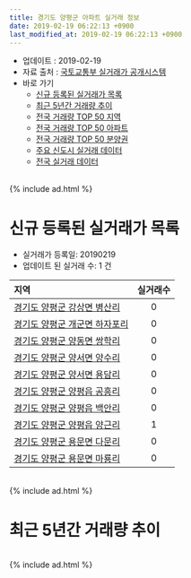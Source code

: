 ```yaml
---
title: 경기도 양평군 아파트 실거래 정보
date: 2019-02-19 06:22:13 +0900
last_modified_at: 2019-02-19 06:22:13 +0900
---
```


* 업데이트 : 2019-02-19
* 자료 출처 : [국토교통부 실거래가 공개시스템](http://rt.molit.go.kr)
* 바로 가기
    * [신규 등록된 실거래가 목록](#신규-등록된-실거래가-목록)
    * [최근 5년간 거래량 추이](#최근-5년간-거래량-추이)
    * [전국 거래량 TOP 50 지역](https://inasie.github.io/apt-trade-info/최근-3개월-전국에서-가장-거래가-많이-발생한-지역)
    * [전국 거래량 TOP 50 아파트](https://inasie.github.io/apt-trade-info/최근-3개월-전국에서-가장-거래가-많이-발생한-아파트)
    * [전국 거래량 TOP 50 분양권](https://inasie.github.io/apt-trade-info/최근-3개월-전국에서-가장-거래가-많이-발생한-분양권)
    * [주요 신도시 실거래 데이터](https://inasie.github.io/apt-trade-info/주요-신도시)
    * [전국 실거래 데이터](https://inasie.github.io/apt-trade-info/전국)

<br>
{% include ad.html %}
<br>

# 신규 등록된 실거래가 목록
* 실거래가 등록일: 20190219
* 업데이트 된 실거래 수: 1 건


|지역|실거래수|
|:---|:---:|
|[경기도 양평군 강상면 병산리](https://inasie.github.io/apt-trade-info/경기도-양평군-강상면-병산리)|0|
|[경기도 양평군 개군면 하자포리](https://inasie.github.io/apt-trade-info/경기도-양평군-개군면-하자포리)|0|
|[경기도 양평군 양동면 쌍학리](https://inasie.github.io/apt-trade-info/경기도-양평군-양동면-쌍학리)|0|
|[경기도 양평군 양서면 양수리](https://inasie.github.io/apt-trade-info/경기도-양평군-양서면-양수리)|0|
|[경기도 양평군 양서면 용담리](https://inasie.github.io/apt-trade-info/경기도-양평군-양서면-용담리)|0|
|[경기도 양평군 양평읍 공흥리](https://inasie.github.io/apt-trade-info/경기도-양평군-양평읍-공흥리)|0|
|[경기도 양평군 양평읍 백안리](https://inasie.github.io/apt-trade-info/경기도-양평군-양평읍-백안리)|0|
|[경기도 양평군 양평읍 양근리](https://inasie.github.io/apt-trade-info/경기도-양평군-양평읍-양근리)|1|
|[경기도 양평군 용문면 다문리](https://inasie.github.io/apt-trade-info/경기도-양평군-용문면-다문리)|0|
|[경기도 양평군 용문면 마룡리](https://inasie.github.io/apt-trade-info/경기도-양평군-용문면-마룡리)|0|


<br>
{% include ad.html %}
<br>

# 최근 5년간 거래량 추이


<div style="width:100%;">
    <canvas id="deal_progress" height="200"></canvas>
</div>

<script>
new Chart(document.getElementById("deal_progress"), {
    type: 'line',
    data: {
        labels: ['201402','201403','201404','201405','201406','201407','201408','201409','201410','201411','201412','201501','201502','201503','201504','201505','201506','201507','201508','201509','201510','201511','201512','201601','201602','201603','201604','201605','201606','201607','201608','201609','201610','201611','201612','201701','201702','201703','201704','201705','201706','201707','201708','201709','201710','201711','201712','201801','201802','201803','201804','201805','201806','201807','201808','201809','201810','201811','201812','201901','201902'],
        datasets: [{
            label: '매매',
            pointRadius: 1,
            data: [36, 54, 52, 24, 31, 26, 37, 28, 28, 31, 22, 34, 29, 55, 47, 31, 45, 41, 51, 49, 51, 27, 24, 23, 33, 28, 42, 38, 34, 32, 43, 41, 50, 23, 34, 25, 38, 44, 37, 30, 39, 32, 43, 43, 38, 43, 35, 48, 44, 58, 50, 45, 36, 36, 49, 51, 46, 31, 16, 17, 7],
            borderColor: "rgba(255, 201, 14, 1)",
            backgroundColor: "rgba(255, 201, 14, 0.5)",
            fill: false,
            lineTension: 0
        },{
            label: '전월세',
            pointRadius: 1,
            data: [45, 52, 49, 32, 36, 40, 29, 56, 32, 35, 32, 39, 27, 46, 37, 28, 30, 26, 28, 21, 41, 28, 18, 26, 31, 31, 39, 30, 44, 55, 42, 30, 34, 20, 31, 38, 58, 62, 57, 55, 40, 32, 30, 40, 35, 23, 14, 24, 34, 32, 22, 25, 44, 27, 27, 29, 22, 17, 22, 19, 4],
            borderColor: "rgba(0, 141, 185, 1)",
            backgroundColor: "rgba(0, 141, 185, 0.5)",
            fill: false,
            lineTension: 0
        }
        ]
    },
    options: {
        responsive: true,
        title: {
            display: false
        },
        tooltips: {
            mode: 'index',
            intersect: false
        },
        hover: {
            mode: 'nearest',
            intersect: true
        },
        scales: {
            xAxes: [{
                display: true,
                scaleLabel: {
                    display: true,
                    labelString: '년/월'
                }
            }],
            yAxes: [{
                display: true,
                ticks: {
                    suggestedMin: 0,
                },
                scaleLabel: {
                    display: true,
                    labelString: '실거래 수'
                }
            }]
        }
    }
});

</script>


<br>
{% include ad.html %}
<br>


